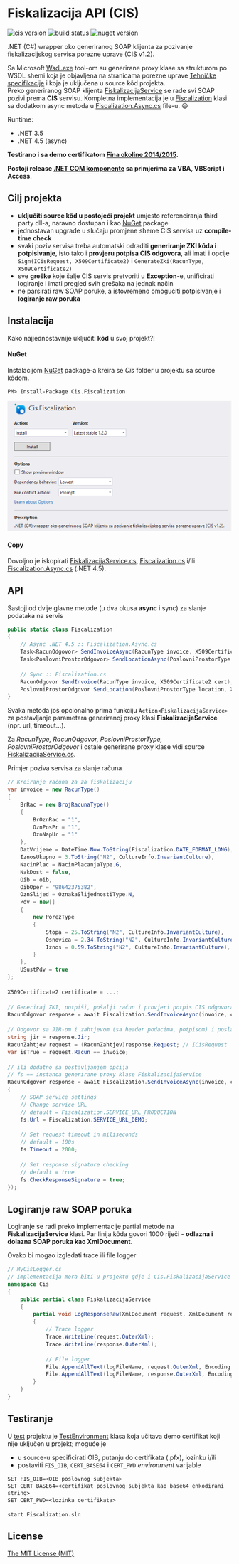 # Fiskalizacija API (CIS)

[![cis version][cis-version-image]][porezna-spec]
[![build status][ci-status-image]][ci-url]
[![nuget version][nuget-version-image]][nuget-url]

.NET (C#) wrapper oko generiranog SOAP klijenta za pozivanje fiskalizacijskog servisa porezne uprave (CIS v1.2).

Sa Microsoft [Wsdl.exe][wsdl.exe] tool-om su generirane proxy klase sa strukturom po WSDL shemi koja je objavljena na stranicama porezne uprave [Tehničke specifikacije][porezna-spec] i koja je uključena u source kôd projekta.  
Preko generiranog SOAP klijenta [FiskalizacijaService][fiscalization-service.cs] se rade svi SOAP pozivi prema __CIS__ servisu. Kompletna implementacija je u [Fiscalization][fiscalization.cs] klasi sa dodatkom async metoda u [Fiscalization.Async.cs][fiscalization-async.cs] file-u. :smile:

Runtime:
- .NET 3.5
- .NET 4.5 (async)

**Testirano i sa demo certifikatom [Fina okoline 2014/2015][fina-demo-2014].**

**Postoji release [.NET COM komponente][docs-com] sa primjerima za __VBA__, __VBScript__ i __Access__**.

## Cilj projekta

* __uključiti source kôd u postojeći projekt__ umjesto referenciranja third party dll-a,
naravno dostupan i kao [NuGet][nuget-url] package
* jednostavan upgrade u slučaju promjene sheme CIS servisa uz __compile-time check__
* svaki poziv servisa treba automatski odraditi __generiranje ZKI kôda i potpisivanje__, isto tako i __provjeru potpisa CIS odgovora__, ali imati i opcije  
`Sign(ICisRequest, X509Certificate2)` i `GenerateZki(RacunType, X509Certificate2)`
* sve __greške__ koje šalje CIS servis pretvoriti u __Exception__-e, unificirati logiranje i imati pregled svih grešaka na jednak način
* ne parsirati raw SOAP poruke, a istovremeno omogućiti potpisivanje i __logiranje raw poruka__

## Instalacija

Kako najjednostavnije uključiti __kôd__ u svoj projekt?!

#### NuGet

Instalacijom [NuGet][nuget-url] package-a kreira se _Cis_ folder u projektu sa source kôdom.

```
PM> Install-Package Cis.Fiscalization
```

[![Nuget screenshot][nuget-screenshot]][nuget-url]

#### Copy

Dovoljno je iskopirati [FiskalizacijaService.cs][fiscalization-service.cs], [Fiscalization.cs][fiscalization.cs] i/ili [Fiscalization.Async.cs][fiscalization-async.cs] (.NET 4.5).

## API

Sastoji od dvije glavne metode (u dva okusa __async__ i sync) za slanje podataka na servis
```cs
public static class Fiscalization
{
    // Async .NET 4.5 :: Fiscalization.Async.cs
    Task<RacunOdgovor> SendInvoiceAsync(RacunType invoice, X509Certificate2 cert);
    Task<PoslovniProstorOdgovor> SendLocationAsync(PoslovniProstorType location, X509Certificate2 cert);

    // Sync :: Fiscalization.cs
    RacunOdgovor SendInvoice(RacunType invoice, X509Certificate2 cert);
    PoslovniProstorOdgovor SendLocation(PoslovniProstorType location, X509Certificate2 cert);
}
```

Svaka metoda još opcionalno prima funkciju `Action<FiskalizacijaService>` za postavljanje
parametara generiranoj proxy klasi __FiskalizacijaService__ (npr. url, timeout...).

Za _RacunType, RacunOdgovor, PoslovniProstorType, PoslovniProstorOdgovor_ i ostale generirane proxy klase vidi source [FiskalizacijaService.cs][fiscalization-service.cs].

Primjer poziva servisa za slanje računa
```cs
// Kreiranje računa za za fiskalizaciju
var invoice = new RacunType()
{
    BrRac = new BrojRacunaType()
    {
        BrOznRac = "1",
        OznPosPr = "1",
        OznNapUr = "1"
    },
    DatVrijeme = DateTime.Now.ToString(Fiscalization.DATE_FORMAT_LONG),
    IznosUkupno = 3.ToString("N2", CultureInfo.InvariantCulture),
    NacinPlac = NacinPlacanjaType.G,
    NakDost = false,
    Oib = oib,
    OibOper = "98642375382",
    OznSlijed = OznakaSlijednostiType.N,
    Pdv = new[]
    {
        new PorezType
        {
            Stopa = 25.ToString("N2", CultureInfo.InvariantCulture),
            Osnovica = 2.34.ToString("N2", CultureInfo.InvariantCulture),
            Iznos = 0.59.ToString("N2", CultureInfo.InvariantCulture),
        }
    },
    USustPdv = true
};

X509Certificate2 certificate = ...;

// Generiraj ZKI, potpiši, pošalji račun i provjeri potpis CIS odgovora
RacunOdgovor response = await Fiscalization.SendInvoiceAsync(invoice, certificate);

// Odgovor sa JIR-om i zahtjevom (sa header podacima, potpisom) i poslanim računom
string jir = response.Jir;
RacunZahtjev request = (RacunZahtjev)response.Request; // ICisRequest
var isTrue = request.Racun == invoice;

// ili dodatno sa postavljanjem opcija
// fs == instanca generirane proxy klase FiskalizacijaService
RacunOdgovor response = await Fiscalization.SendInvoiceAsync(invoice, certificate, fs =>
{
    // SOAP service settings
    // Change service URL
    // default = Fiscalization.SERVICE_URL_PRODUCTION
    fs.Url = Fiscalization.SERVICE_URL_DEMO;

    // Set request timeout in miliseconds
    // default = 100s
    fs.Timeout = 2000;

    // Set response signature checking
    // default = true
    fs.CheckResponseSignature = true;
});
```

## Logiranje raw SOAP poruka

Logiranje se radi preko implementacije partial metode na __FiskalizacijaService__ klasi.
Par linija kôda govori 1000 riječi - __odlazna i dolazna SOAP poruka kao XmlDocument__.

Ovako bi mogao izgledati trace ili file logger
```cs
// MyCisLogger.cs
// Implementacija mora biti u projektu gdje i Cis.FiskalizacijaService klasa
namespace Cis
{
    public partial class FiskalizacijaService
    {
        partial void LogResponseRaw(XmlDocument request, XmlDocument response)
        {
            // Trace logger
            Trace.WriteLine(request.OuterXml);
            Trace.WriteLine(response.OuterXml);

            // File logger
            File.AppendAllText(logFileName, request.OuterXml, Encoding.UTF8);
            File.AppendAllText(logFileName, response.OuterXml, Encoding.UTF8);
        }
    }
}
```

## Testiranje

U [test][test-dir] projektu je [TestEnvironment][test-environment.cs] klasa koja
učitava demo certifikat koji nije uključen u projekt; moguće je
- u source-u specificirati OIB, putanju do certifikata (.pfx), lozinku i/ili
- postaviti `FIS_OIB`, `CERT_BASE64` i `CERT_PWD` _environment_ varijable
```
SET FIS_OIB=<OIB poslovnog subjekta>
SET CERT_BASE64=<certifikat poslovnog subjekta kao base64 enkodirani string>
SET CERT_PWD=<lozinka certifikata>

start Fiscalization.sln
```    

## License

[The MIT License (MIT)][license]

[docs-com]: ./docs/fiscalization-com.md
[docs-com-api]: ./docs/fiscalization-com-api.md
[cis-version-image]: https://cdn.rawgit.com/tgrospic/Cis.Fiscalization/master/docs/cis-service-version.svg
[fiscalization.cs]: ./src/Fiscalization/Cis/Fiscalization.cs
[fiscalization-async.cs]: ./src/Fiscalization/Cis/Fiscalization.Async.cs
[fiscalization-service.cs]: ./src/Fiscalization/Cis/FiskalizacijaService.cs
[test-dir]: ./test/Fiscalization
[test-environment.cs]: ./test/Fiscalization/TestEnvironment.cs
[license]: ./LICENSE

[ci-status-image]: https://ci.appveyor.com/api/projects/status/gumgktf8bs0r4xsm?svg=true
[ci-url]: https://ci.appveyor.com/project/tgrospic/cis-fiscalization
[wsdl.exe]: https://msdn.microsoft.com/en-us/library/7h3ystb6(VS.80).aspx
[porezna-spec]: http://www.porezna-uprava.hr/HR_Fiskalizacija/Stranice/Tehni%C4%8Dke-specifikacije.aspx
[nuget-url]: http://nuget.org/packages/Cis.Fiscalization
[nuget-version-image]: https://img.shields.io/nuget/v/Cis.Fiscalization.svg
[nuget-screenshot]: ./docs/nuget_screenshot.png
[fina-demo-2014]: http://www.fina.hr/Default.aspx?sec=1730
